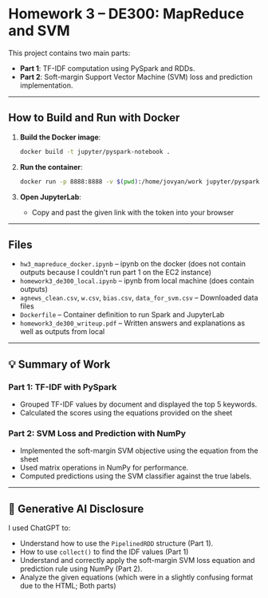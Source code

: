 # Homework 3 – DE300: MapReduce and SVM

This project contains two main parts:

- **Part 1**: TF-IDF computation using PySpark and RDDs.
- **Part 2**: Soft-margin Support Vector Machine (SVM) loss and prediction implementation.

---

## How to Build and Run with Docker

1. **Build the Docker image**:
   ```bash
   docker build -t jupyter/pyspark-notebook .
   ```

2. **Run the container**:
   ```bash
   docker run -p 8888:8888 -v $(pwd):/home/jovyan/work jupyter/pyspark-notebook
   ```

3. **Open JupyterLab**:
   - Copy and past the given link with the token into your browser

---

## Files

- `hw3_mapreduce_docker.ipynb` – ipynb on the docker (does not contain outputs because I couldn't run part 1 on the EC2 instance)
- `homework3_de300_local.ipynb` – ipynb from local machine (does contain outputs)
- `agnews_clean.csv`, `w.csv`, `bias.csv`, `data_for_svm.csv` – Downloaded data files
- `Dockerfile` – Container definition to run Spark and JupyterLab
- `homework3_de300_writeup.pdf` – Written answers and explanations as well as outputs from local

---

## 💡 Summary of Work

### Part 1: TF-IDF with PySpark

- Grouped TF-IDF values by document and displayed the top 5 keywords.
- Calculated the scores using the equations provided on the sheet

### Part 2: SVM Loss and Prediction with NumPy

- Implemented the soft-margin SVM objective using the equation from the sheet
- Used matrix operations in NumPy for performance.
- Computed predictions using the SVM classifier against the true labels.

---

## 🤖 Generative AI Disclosure

I used ChatGPT to:

- Understand how to use the `PipelinedRDD` structure (Part 1).
- How to use `collect()` to find the IDF values (Part 1)
- Understand and correctly apply the soft-margin SVM loss equation and prediction rule using NumPy (Part 2).
- Analyze the given equations (which were in a slightly confusing format due to the HTML; Both parts)


